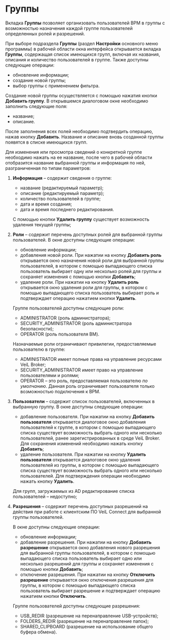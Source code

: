 # Группы

Вкладка **Группы** позволяет организовать пользователей ВРМ в группы с возможностью назначения каждой 
группе пользователей определенных ролей и разрешений.

При выборе подраздела **Группы** (раздел **Настройки** основного меню программы) в рабочей 
области окна интерфейса открывается вкладка **Группы**, содержащая список имеющихся групп, включая 
их названия, описания и количество пользователей в группе. Также доступны следующие операции:

- обновление информации;
- создание новой группы;
- выбор группы с применением фильтра.

Создание новой группы осуществляется с помощью нажатия кнопки **Добавить группу**. В открывшемся 
диалоговом окне необходимо заполнить следующие поля:

- название;
- описание.

После заполнения всех полей необходимо подтвердить операцию, нажав кнопку **Добавить**. Название и 
описание вновь созданной группы появятся в списке имеющихся групп.

Для изменения или просмотра сведений о конкретной группе необходимо нажать на ее название, 
после чего в рабочей области отобразится название выбранной группы и информация по ней, 
разграниченная по типам параметров:

1. **Информация** – содержит сведения о группе:

     -  название (редактируемый параметр);
     -  описание (редактируемый параметр);
     -  количество пользователей в группе;
     -  дата и время создания;
     -  дата и время последнего редактирования.

     С помощью кнопки **Удалить группу** существует возможность удаления текущей группы;

2. **Роли** – содержит перечень доступных ролей для выбранной группы пользователей. В окне доступны следующие 
операции:

     -  обновление информации;
     -  добавления новой роли. При нажатии на кнопку **Добавить роль** открывается окно назначения новой 
    роли для выбранной группы пользователей, в котором с помощью выпадающего списка пользователь выбирает 
    одну или несколько ролей для группы и сохраняет изменения с помощью кнопки **Добавить**;
     -  удаление роли. При нажатии на кнопку **Удалить роль** открывается окно удаления роли для группы, в 
    котором с помощью выпадающего списка пользователь выбирает роль и подтверждает операцию нажатием кнопки **Удалить**.

     Группе пользователей доступны следующие роли:

     -  ADMINISTRATOR (роль администратора);
     -  SECURITY_ADMINISTRATOR (роль администратора безопасности);
     -  OPERATOR (роль пользователя ВМ).

     Назначаемые роли ограничивают привилегии, предоставляемые пользователю в группе:

     - ADMINISTRATOR имеет полные права на управление ресурсами VeiL Broker;
     - SECURITY_ADMINISTRATOR имеет право на управление пользователями и ролями;
     - OPERATOR – это роль, предоставляемая пользователю *по умолчанию*. Данная роль ограничивает 
       пользователя только возможностью подключения к ВРМ.

3. **Пользователи** – содержит список пользователей, включенных в выбранную группу.
В окне доступны следующие операции:

     - добавление пользователя. При нажатии на кнопку **Добавить пользователя** открывается диалоговое 
    окно добавления пользователей к группе, в котором с помощью выпадающего списка существует 
    возможность выбрать одного или несколько пользователей, ранее зарегистрированных в среде VeiL Broker. 
    Для сохранения изменений необходимо нажать кнопку **Добавить**;
     - удаление пользователя. При нажатии на кнопку **Удалить пользователя** открывается диалоговое 
    окно удаления пользователей из группы, в котором с помощью выпадающего списка существует 
    возможность выбрать одного или несколько пользователей. Для подтверждения операции необходимо 
    нажать кнопку **Удалить**.

     Для групп, загружаемых из AD редактирование списка пользователей – недоступно;

4. **Разрешения** – содержит перечень доступных разрешений на действия при работе с клиентским 
ПО VeiL Connect для выбранной группы пользователей. 
 
     В окне доступны следующие операции:

     - обновление информации;
     - добавление разрешения. При нажатии на кнопку **Добавить разрешение** открывается окно добавления 
    нового разрешения для выбранной группы пользователей, в котором с помощью выпадающего списка 
    пользователь выбирает одно или несколько разрешений для группы и сохраняет изменения с помощью кнопки **Добавить**;
     - отключение разрешения. При нажатии на кнопку **Отключить разрешение** открывается окно отключения 
    разрешения для группы, в котором с помощью выпадающего списка пользователь выбирает разрешение 
    и подтверждает операцию нажатием кнопки **Отключить**.

     Группе пользователей доступны следующие разрешения:

     - USB_REDIR (разрешение на перенаправление USB-устройств);
     - FOLDERS_REDIR (разрешение на перенаправление папок);
     - SHARED_CLIPBOARD (разрешение на использование общего буфера обмена).
